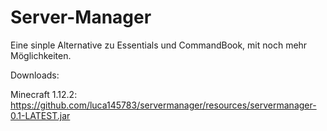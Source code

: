 # Server-Manager

Eine sinple Alternative zu Essentials und CommandBook, mit noch mehr Möglichkeiten.

Downloads:

Minecraft 1.12.2:
https://github.com/luca145783/servermanager/resources/servermanager-0.1-LATEST.jar